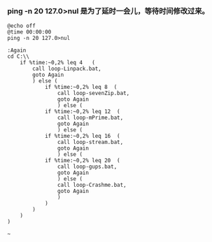 ### ping -n 20 127.0>nul 是为了延时一会儿，等待时间修改过来。


	@echo off
	@time 00:00:00
	ping -n 20 127.0>nul
	
	:Again
	cd C:\\
	    if %time:~0,2% leq 4   (
	        call loop-Linpack.bat,
	        goto Again
	        ) else (
	            if %time:~0,2% leq 8  (
	                call loop-sevenZip.bat,
	                goto Again
	                ) else (
	            if %time:~0,2% leq 12  (
	                call loop-mPrime.bat,
	                goto Again
	                ) else (
	            if %time:~0,2% leq 16  (
	                call loop-stream.bat,
	                goto Again
	                ) else (
	            if %time:~0,2% leq 20  (
	                call loop-gups.bat,
	                goto Again
	                ) else (
	                call loop-Crashme.bat,
	                goto Again
	                )
	            )
	        )
	    )
	)
	
	~
